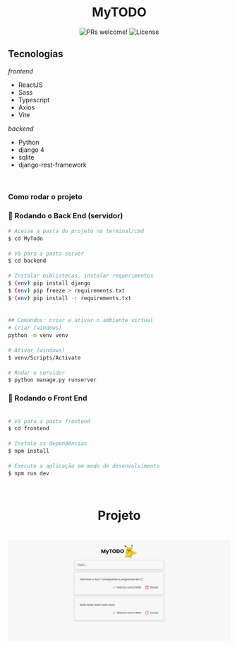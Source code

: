 <h1 align="center">
  MyTODO
</h1>

<p align="center">
 <img src="https://img.shields.io/static/v1?label=PRs&message=welcome&color=49AA26&labelColor=000000" alt="PRs welcome!" />

  <img alt="License" src="https://img.shields.io/static/v1?label=license&message=MIT&color=49AA26&labelColor=000000">
</p>

## Tecnologias

*frontend*
- ReactJS
- Sass
- Typescript
- Axios
- Vite

*backend*
- Python
- django 4
- sqlite
- django-rest-framework


</br>

### Como rodar o projeto

### 🎲 Rodando o Back End (servidor)

```bash
# Acesse a pasta do projeto no terminal/cmd
$ cd MyTodo

# Vá para a pasta server
$ cd backend

# Instalar bibliotecas, instalar requerimentos
$ (env) pip install django
$ (env) pip freeze > requirements.txt
$ (env) pip install -r requirements.txt


## Comandos: criar e ativar o ambiente virtual
# Criar (windows) 
python -m venv venv

# Ativar (windows)
$ venv/Scripts/Activate

# Rodar o servidor
$ python manage.py runserver

```

### 🎲 Rodando o Front End

```bash

# Vá para a pasta frontend
$ cd frontend

# Instale as dependências
$ npm install

# Execute a aplicação em modo de desenvolvimento
$ npm run dev

```

</br>

<h1 align="center"> 
	Projeto
</h1>

<h1 align="center">
<img alt="todo" title="#todo" src="./frontend/src/assets/todo.png" />
</h1>
